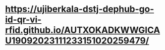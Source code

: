 #  https://ujiberkala-dstj-dephub-go-id-qr-vi-rfid.github.io/AUTXOKADKWWGICAU19092023111233151020259479/
